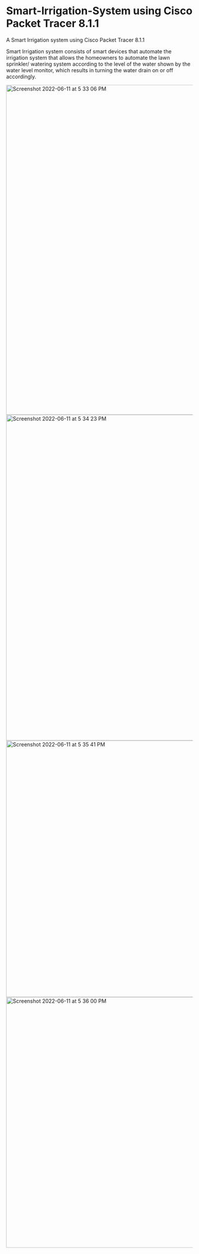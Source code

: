 # Smart-Irrigation-System using Cisco Packet Tracer 8.1.1
A Smart Irrigation system using Cisco Packet Tracer 8.1.1

Smart Irrigation system consists of smart devices that automate the irrigation system that allows the homeowners to automate the lawn sprinkler/ watering system according to the level of the water shown by the water level monitor, which results in turning the water drain on or off accordingly. 

<img width="891" alt="Screenshot 2022-06-11 at 5 33 06 PM" src="https://user-images.githubusercontent.com/90863360/173187120-ae6e7bd9-d7b0-4798-88fa-123304037d68.png">

<img width="880" alt="Screenshot 2022-06-11 at 5 34 23 PM" src="https://user-images.githubusercontent.com/90863360/173187165-b8bad306-0945-41cd-b59d-10b0ef89e967.png">

<img width="693" alt="Screenshot 2022-06-11 at 5 35 41 PM" src="https://user-images.githubusercontent.com/90863360/173187230-3fc4640c-7d6a-4155-887e-f0bef4a1497a.png">

<img width="677" alt="Screenshot 2022-06-11 at 5 36 00 PM" src="https://user-images.githubusercontent.com/90863360/173187223-135ae9e2-3dd1-41d4-8b88-0791b2f50622.png">
